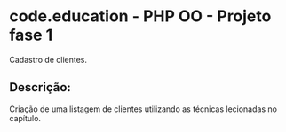 code.education - PHP OO - Projeto fase 1
================================
Cadastro de clientes.

Descrição:
----------

Criação de uma listagem de clientes utilizando as técnicas lecionadas no capítulo.